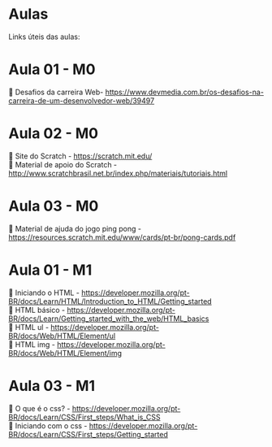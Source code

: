 # Aulas

Links úteis das aulas:

# Aula 01 - M0 

📌 Desafios da carreira Web-  https://www.devmedia.com.br/os-desafios-na-carreira-de-um-desenvolvedor-web/39497

# Aula 02 - M0 
📌 Site do Scratch - https://scratch.mit.edu/
<br>
📌 Material de apoio do Scratch -http://www.scratchbrasil.net.br/index.php/materiais/tutoriais.html

# Aula 03 - M0
📌  Material de ajuda do jogo ping pong - https://resources.scratch.mit.edu/www/cards/pt-br/pong-cards.pdf

# Aula 01 - M1
📌 Iniciando o HTML - https://developer.mozilla.org/pt-BR/docs/Learn/HTML/Introduction_to_HTML/Getting_started<br>
📌 HTML básico - https://developer.mozilla.org/pt-BR/docs/Learn/Getting_started_with_the_web/HTML_basics<br>
📌 HTML ul - https://developer.mozilla.org/pt-BR/docs/Web/HTML/Element/ul<br>
📌 HTML img - https://developer.mozilla.org/pt-BR/docs/Web/HTML/Element/img 

# Aula 03 - M1
📌 O que é o css? - https://developer.mozilla.org/pt-BR/docs/Learn/CSS/First_steps/What_is_CSS<br>
📌 Iniciando com o css - https://developer.mozilla.org/pt-BR/docs/Learn/CSS/First_steps/Getting_started

